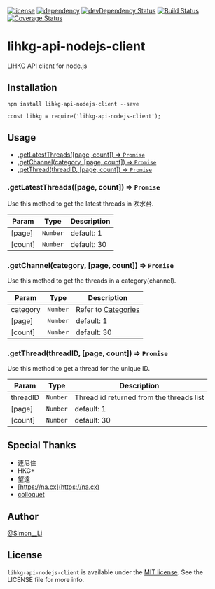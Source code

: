[![license](https://img.shields.io/badge/license-MIT-blue.svg)](https://img.shields.io/badge/license-MIT-blue.svg)
[![dependency](https://david-dm.org/siutsin/lihkg-api-nodejs-client.svg)](https://david-dm.org/siutsin/lihkg-api-nodejs-client.svg)
[![devDependency Status](https://david-dm.org/siutsin/lihkg-api-nodejs-client/dev-status.svg)](https://david-dm.org/siutsin/lihkg-api-nodejs-client#info=devDependencies)
[![Build Status](https://travis-ci.org/siutsin/lihkg-api-nodejs-client.svg?branch=master)](https://travis-ci.org/siutsin/lihkg-api-nodejs-client)
[![Coverage Status](https://coveralls.io/repos/github/siutsin/lihkg-api-nodejs-client/badge.svg)](https://coveralls.io/github/siutsin/lihkg-api-nodejs-client)

lihkg-api-nodejs-client
=========

LIHKG API client for node.js

## Installation

```
npm install lihkg-api-nodejs-client --save
```

```
const lihkg = require('lihkg-api-nodejs-client');
```

## Usage

* [.getLatestThreads([page, count]) ⇒ <code>Promise</code>](#getLatestThreads)
* [.getChannel(category, [page, count]) ⇒ <code>Promise</code>](#getChannel)
* [.getThread(threadID, [page, count]) ⇒ <code>Promise</code>](#getThread)

<a name="getLatestThreads"></a>

### .getLatestThreads([page, count]) ⇒ <code>Promise</code>
Use this method to get the latest threads in 吹水台.

| Param | Type | Description |
| --- | --- | --- |
| [page] | <code>Number</code> | default: 1 |
| [count] | <code>Number</code> | default: 30 |

<a name="getChannel"></a>

### .getChannel(category, [page, count]) ⇒ <code>Promise</code>
Use this method to get the threads in a category(channel).

| Param | Type | Description |
| --- | --- | --- |
| category | <code>Number</code> | Refer to [Categories](https://github.com/siutsin/lihkg-api-nodejs-client/blob/master/lib/constants.js) |
| [page] | <code>Number</code> | default: 1 |
| [count] | <code>Number</code> | default: 30 |

<a name="getThread"></a>

### .getThread(threadID, [page, count]) ⇒ <code>Promise</code>
Use this method to get a thread for the unique ID.

| Param | Type | Description |
| --- | --- | --- |
| threadID | <code>Number</code> | Thread id returned from the threads list |
| [page] | <code>Number</code> | default: 1 |
| [count] | <code>Number</code> | default: 30 |

## Special Thanks

- 連尼住
- HKG+
- 望遠
- [https://na.cx](https://na.cx)
- [colloquet](https://github.com/colloquet)

## Author

[@Simon__Li](https://twitter.com/Simon__LI)

## License

`lihkg-api-nodejs-client` is available under the [MIT license](http://siutsin.mit-license.org). See the LICENSE file for more info.

